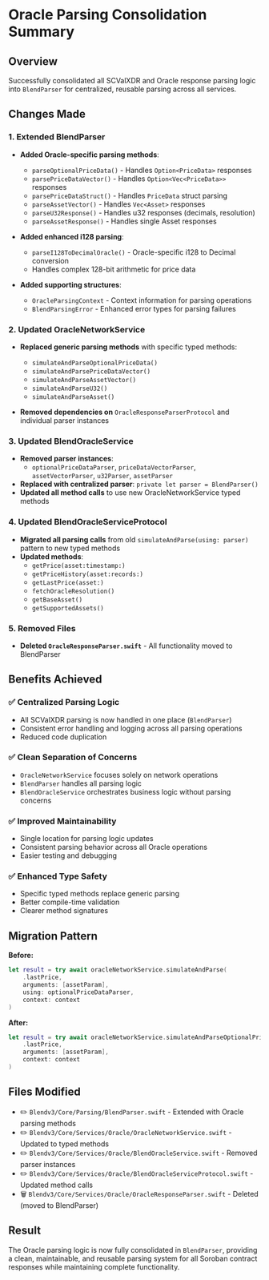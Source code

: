 # Oracle Parsing Consolidation Summary

## Overview
Successfully consolidated all SCValXDR and Oracle response parsing logic into `BlendParser` for centralized, reusable parsing across all services.

## Changes Made

### 1. **Extended BlendParser**
- **Added Oracle-specific parsing methods**:
  - `parseOptionalPriceData()` - Handles `Option<PriceData>` responses
  - `parsePriceDataVector()` - Handles `Option<Vec<PriceData>>` responses  
  - `parsePriceDataStruct()` - Handles `PriceData` struct parsing
  - `parseAssetVector()` - Handles `Vec<Asset>` responses
  - `parseU32Response()` - Handles u32 responses (decimals, resolution)
  - `parseAssetResponse()` - Handles single Asset responses

- **Added enhanced i128 parsing**:
  - `parseI128ToDecimalOracle()` - Oracle-specific i128 to Decimal conversion
  - Handles complex 128-bit arithmetic for price data

- **Added supporting structures**:
  - `OracleParsingContext` - Context information for parsing operations
  - `BlendParsingError` - Enhanced error types for parsing failures

### 2. **Updated OracleNetworkService**
- **Replaced generic parsing methods** with specific typed methods:
  - `simulateAndParseOptionalPriceData()`
  - `simulateAndParsePriceDataVector()`
  - `simulateAndParseAssetVector()`
  - `simulateAndParseU32()`
  - `simulateAndParseAsset()`

- **Removed dependencies on** `OracleResponseParserProtocol` and individual parser instances

### 3. **Updated BlendOracleService**
- **Removed parser instances**:
  - `optionalPriceDataParser`, `priceDataVectorParser`, `assetVectorParser`, `u32Parser`, `assetParser`
- **Replaced with centralized parser**: `private let parser = BlendParser()`
- **Updated all method calls** to use new OracleNetworkService typed methods

### 4. **Updated BlendOracleServiceProtocol**
- **Migrated all parsing calls** from old `simulateAndParse(using: parser)` pattern to new typed methods
- **Updated methods**:
  - `getPrice(asset:timestamp:)` 
  - `getPriceHistory(asset:records:)`
  - `getLastPrice(asset:)`
  - `fetchOracleResolution()`
  - `getBaseAsset()`
  - `getSupportedAssets()`

### 5. **Removed Files**
- **Deleted `OracleResponseParser.swift`** - All functionality moved to BlendParser

## Benefits Achieved

### ✅ **Centralized Parsing Logic**
- All SCValXDR parsing is now handled in one place (`BlendParser`)
- Consistent error handling and logging across all parsing operations
- Reduced code duplication

### ✅ **Clean Separation of Concerns**
- `OracleNetworkService` focuses solely on network operations
- `BlendParser` handles all parsing logic
- `BlendOracleService` orchestrates business logic without parsing concerns

### ✅ **Improved Maintainability**
- Single location for parsing logic updates
- Consistent parsing behavior across all Oracle operations
- Easier testing and debugging

### ✅ **Enhanced Type Safety**
- Specific typed methods replace generic parsing
- Better compile-time validation
- Clearer method signatures

## Migration Pattern

**Before:**
```swift
let result = try await oracleNetworkService.simulateAndParse(
    .lastPrice,
    arguments: [assetParam],
    using: optionalPriceDataParser,
    context: context
)
```

**After:**
```swift
let result = try await oracleNetworkService.simulateAndParseOptionalPriceData(
    .lastPrice,
    arguments: [assetParam],
    context: context
)
```

## Files Modified
- ✏️ `Blendv3/Core/Parsing/BlendParser.swift` - Extended with Oracle parsing methods
- ✏️ `Blendv3/Core/Services/Oracle/OracleNetworkService.swift` - Updated to typed methods
- ✏️ `Blendv3/Core/Services/Oracle/BlendOracleService.swift` - Removed parser instances
- ✏️ `Blendv3/Core/Services/Oracle/BlendOracleServiceProtocol.swift` - Updated method calls
- 🗑️ `Blendv3/Core/Services/Oracle/OracleResponseParser.swift` - Deleted (moved to BlendParser)

## Result
The Oracle parsing logic is now fully consolidated in `BlendParser`, providing a clean, maintainable, and reusable parsing system for all Soroban contract responses while maintaining complete functionality. 